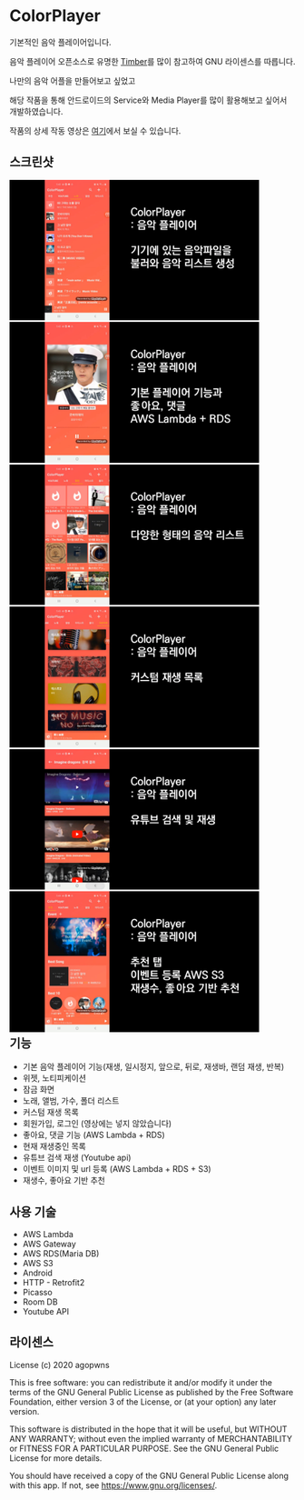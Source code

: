 # ColorPlayer
기본적인 음악 플레이어입니다.  
  
음악 플레이어 오픈소스로 유명한 [Timber](https://github.com/naman14/Timber)를 많이 참고하여 GNU 라이센스를 따릅니다.  
  
나만의 음악 어플을 만들어보고 싶었고  
  
해당 작품을 통해 안드로이드의 Service와 Media Player를 많이 활용해보고 싶어서 개발하였습니다.   
   
작품의 상세 작동 영상은 [여기]()에서 보실 수 있습니다.  

## 스크린샷
<div style="float:left;">
  <img src="https://github.com/agopwns/ColorPlayer/blob/master/images/1playList.jpg" alt="Your image title" width="440"/> 
  <img src="https://github.com/agopwns/ColorPlayer/blob/master/images/2player.jpg" alt="Your image title" width="440"/>
  <img src="https://github.com/agopwns/ColorPlayer/blob/master/images/3album.jpg" alt="Your image title" width="440"/>
  <img src="https://github.com/agopwns/ColorPlayer/blob/master/images/4customList.jpg" alt="Your image title" width="440"/>
  <img src="https://github.com/agopwns/ColorPlayer/blob/master/images/5yotubePlay.jpg" alt="Your image title" width="440"/>
  <img src="https://github.com/agopwns/ColorPlayer/blob/master/images/6eventPage.jpg" alt="Your image title" width="440"/>
</div>

## 기능
  - 기본 음악 플레이어 기능(재생, 일시정지, 앞으로, 뒤로, 재생바, 랜덤 재생, 반복)
  - 위젯, 노티피케이션
  - 잠금 화면
  - 노래, 앨범, 가수, 폴더 리스트
  - 커스텀 재생 목록
  - 회원가입, 로그인 (영상에는 넣지 않았습니다)
  - 좋아요, 댓글 기능 (AWS Lambda + RDS)
  - 현재 재생중인 목록
  - 유튜브 검색 재생 (Youtube api)
  - 이벤트 이미지 및 url 등록 (AWS Lambda + RDS + S3)
  - 재생수, 좋아요 기반 추천

## 사용 기술
  - AWS Lambda
  - AWS Gateway
  - AWS RDS(Maria DB)
  - AWS S3
  - Android
  - HTTP - Retrofit2
  - Picasso
  - Room DB
  - Youtube API

## 라이센스
License
(c) 2020 agopwns  
  
This is free software: you can redistribute it and/or modify it under the terms of the GNU General Public License as published by the Free Software Foundation, either version 3 of the License, or (at your option) any later version.  
  
This software is distributed in the hope that it will be useful, but WITHOUT ANY WARRANTY; without even the implied warranty of MERCHANTABILITY or FITNESS FOR A PARTICULAR PURPOSE. See the GNU General Public License for more details.  
  
You should have received a copy of the GNU General Public License along with this app. If not, see https://www.gnu.org/licenses/.
  
